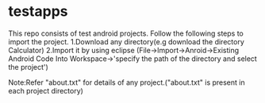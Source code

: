 testapps
========

This repo consists of test android projects.
Follow the following steps to import the project.
1.Download any directory(e.g download the directory Calculator)
2.Import it by using eclipse
(File->Import->Anroid->Existing Android Code Into Workspace->'specify the path of the directory and select the project')


Note:Refer "about.txt" for details of any project.("about.txt" is present in each project directory)
